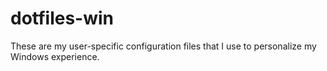# dotfiles-win

These are my user-specific configuration files that I use to personalize my Windows experience.
